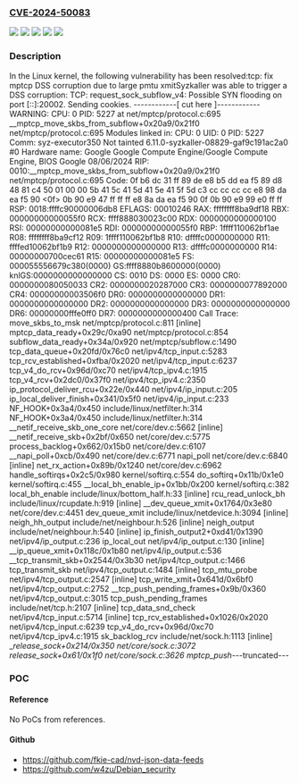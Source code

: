 ### [CVE-2024-50083](https://cve.mitre.org/cgi-bin/cvename.cgi?name=CVE-2024-50083)
![](https://img.shields.io/static/v1?label=Product&message=Linux&color=blue)
![](https://img.shields.io/static/v1?label=Version&message=&color=brightgreen)
![](https://img.shields.io/static/v1?label=Version&message=5.6%20&color=brightgreen)
![](https://img.shields.io/static/v1?label=Version&message=85712484110df308215077be6ee21c4e57d7dec2%20&color=brightgreen)
![](https://img.shields.io/static/v1?label=Vulnerability&message=n%2Fa&color=blue)

### Description

In the Linux kernel, the following vulnerability has been resolved:tcp: fix mptcp DSS corruption due to large pmtu xmitSyzkaller was able to trigger a DSS corruption:  TCP: request_sock_subflow_v4: Possible SYN flooding on port [::]:20002. Sending cookies.  ------------[ cut here ]------------  WARNING: CPU: 0 PID: 5227 at net/mptcp/protocol.c:695 __mptcp_move_skbs_from_subflow+0x20a9/0x21f0 net/mptcp/protocol.c:695  Modules linked in:  CPU: 0 UID: 0 PID: 5227 Comm: syz-executor350 Not tainted 6.11.0-syzkaller-08829-gaf9c191ac2a0 #0  Hardware name: Google Google Compute Engine/Google Compute Engine, BIOS Google 08/06/2024  RIP: 0010:__mptcp_move_skbs_from_subflow+0x20a9/0x21f0 net/mptcp/protocol.c:695  Code: 0f b6 dc 31 ff 89 de e8 b5 dd ea f5 89 d8 48 81 c4 50 01 00 00 5b 41 5c 41 5d 41 5e 41 5f 5d c3 cc cc cc cc e8 98 da ea f5 90 <0f> 0b 90 e9 47 ff ff ff e8 8a da ea f5 90 0f 0b 90 e9 99 e0 ff ff  RSP: 0018:ffffc90000006db8 EFLAGS: 00010246  RAX: ffffffff8ba9df18 RBX: 00000000000055f0 RCX: ffff888030023c00  RDX: 0000000000000100 RSI: 00000000000081e5 RDI: 00000000000055f0  RBP: 1ffff110062bf1ae R08: ffffffff8ba9cf12 R09: 1ffff110062bf1b8  R10: dffffc0000000000 R11: ffffed10062bf1b9 R12: 0000000000000000  R13: dffffc0000000000 R14: 00000000700cec61 R15: 00000000000081e5  FS:  000055556679c380(0000) GS:ffff8880b8600000(0000) knlGS:0000000000000000  CS:  0010 DS: 0000 ES: 0000 CR0: 0000000080050033  CR2: 0000000020287000 CR3: 0000000077892000 CR4: 00000000003506f0  DR0: 0000000000000000 DR1: 0000000000000000 DR2: 0000000000000000  DR3: 0000000000000000 DR6: 00000000fffe0ff0 DR7: 0000000000000400  Call Trace:   <IRQ>   move_skbs_to_msk net/mptcp/protocol.c:811 [inline]   mptcp_data_ready+0x29c/0xa90 net/mptcp/protocol.c:854   subflow_data_ready+0x34a/0x920 net/mptcp/subflow.c:1490   tcp_data_queue+0x20fd/0x76c0 net/ipv4/tcp_input.c:5283   tcp_rcv_established+0xfba/0x2020 net/ipv4/tcp_input.c:6237   tcp_v4_do_rcv+0x96d/0xc70 net/ipv4/tcp_ipv4.c:1915   tcp_v4_rcv+0x2dc0/0x37f0 net/ipv4/tcp_ipv4.c:2350   ip_protocol_deliver_rcu+0x22e/0x440 net/ipv4/ip_input.c:205   ip_local_deliver_finish+0x341/0x5f0 net/ipv4/ip_input.c:233   NF_HOOK+0x3a4/0x450 include/linux/netfilter.h:314   NF_HOOK+0x3a4/0x450 include/linux/netfilter.h:314   __netif_receive_skb_one_core net/core/dev.c:5662 [inline]   __netif_receive_skb+0x2bf/0x650 net/core/dev.c:5775   process_backlog+0x662/0x15b0 net/core/dev.c:6107   __napi_poll+0xcb/0x490 net/core/dev.c:6771   napi_poll net/core/dev.c:6840 [inline]   net_rx_action+0x89b/0x1240 net/core/dev.c:6962   handle_softirqs+0x2c5/0x980 kernel/softirq.c:554   do_softirq+0x11b/0x1e0 kernel/softirq.c:455   </IRQ>   <TASK>   __local_bh_enable_ip+0x1bb/0x200 kernel/softirq.c:382   local_bh_enable include/linux/bottom_half.h:33 [inline]   rcu_read_unlock_bh include/linux/rcupdate.h:919 [inline]   __dev_queue_xmit+0x1764/0x3e80 net/core/dev.c:4451   dev_queue_xmit include/linux/netdevice.h:3094 [inline]   neigh_hh_output include/net/neighbour.h:526 [inline]   neigh_output include/net/neighbour.h:540 [inline]   ip_finish_output2+0xd41/0x1390 net/ipv4/ip_output.c:236   ip_local_out net/ipv4/ip_output.c:130 [inline]   __ip_queue_xmit+0x118c/0x1b80 net/ipv4/ip_output.c:536   __tcp_transmit_skb+0x2544/0x3b30 net/ipv4/tcp_output.c:1466   tcp_transmit_skb net/ipv4/tcp_output.c:1484 [inline]   tcp_mtu_probe net/ipv4/tcp_output.c:2547 [inline]   tcp_write_xmit+0x641d/0x6bf0 net/ipv4/tcp_output.c:2752   __tcp_push_pending_frames+0x9b/0x360 net/ipv4/tcp_output.c:3015   tcp_push_pending_frames include/net/tcp.h:2107 [inline]   tcp_data_snd_check net/ipv4/tcp_input.c:5714 [inline]   tcp_rcv_established+0x1026/0x2020 net/ipv4/tcp_input.c:6239   tcp_v4_do_rcv+0x96d/0xc70 net/ipv4/tcp_ipv4.c:1915   sk_backlog_rcv include/net/sock.h:1113 [inline]   __release_sock+0x214/0x350 net/core/sock.c:3072   release_sock+0x61/0x1f0 net/core/sock.c:3626   mptcp_push_---truncated---

### POC

#### Reference
No PoCs from references.

#### Github
- https://github.com/fkie-cad/nvd-json-data-feeds
- https://github.com/w4zu/Debian_security

